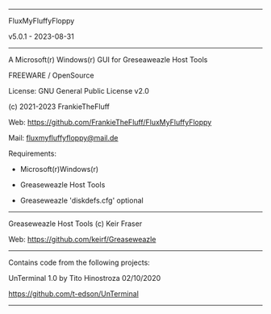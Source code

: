 -----------------------------------------------------------------

FluxMyFluffyFloppy

v5.0.1 - 2023-08-31

-----------------------------------------------------------------

A Microsoft(r) Windows(r) GUI for Greseaweazle Host Tools

FREEWARE / OpenSource

License: GNU General Public License v2.0

(c) 2021-2023 FrankieTheFluff

Web: https://github.com/FrankieTheFluff/FluxMyFluffyFloppy

Mail: fluxmyfluffyfloppy@mail.de


Requirements: 

- Microsoft(r)Windows(r)
  
- Greaseweazle Host Tools
  
- Greaseweazle 'diskdefs.cfg' optional
  
-----------------------------------------------------------------

Greaseweazle Host Tools (c) Keir Fraser

Web: https://github.com/keirf/Greaseweazle

-----------------------------------------------------------------

Contains code from the following projects:

UnTerminal 1.0 by Tito Hinostroza 02/10/2020

https://github.com/t-edson/UnTerminal

-----------------------------------------------------------------

